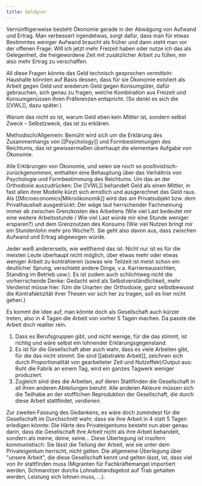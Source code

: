 ```yaml
---
title: Geldgier
---
```


Vernünftigerweise besteht Ökonomie gerade in der Abwägung von Aufwand und Ertrag. Man verbessert irgendetwas, sorgt dafür, dass man für etwas Bestimmtes weniger Aufwand braucht als früher und dann steht man vor der offenen Frage: Will ich jetzt mehr Freizeit haben oder nutze ich das als Gelegenheit, die freigewordene Zeit mit zusätzlicher Arbeit zu füllen, mir also mehr Ertrag zu verschaffen.

All diese Fragen könnte das Geld technisch gesprochen *vermitteln*: Haushalte könnten auf Basis dessen, dass für sie Ökonomie existiert als Arbeit gegen Geld und wiederum Geld gegen Konsumgüter, dafür gebrauchen, sich genau zu fragen, welche Kombination aus Freizeit und Konsumgenüssen ihren Präferenzen entspricht. (So denkt es sich die [[VWL]], dazu später.)

Warum das nicht so ist, warum Geld eben kein *Mittler* ist, sondern selbst Zweck – Selbstzweck, das ist zu erklären.

Methodisch/Allgemein: Bemüht wird sich um die Erklärung des Zusammenhangs von [[Psychology]] und Formbestimmungen des Reichtums, das ist gewissermaßen überhaupt die elementare Aufgabe von Ökonomie.

Alle Erklärungen von Ökonomie, und seien sie noch so positivistisch-zurückgenommen, enthalten eine Behauptung über das Verhältnis von Psychologie und Formbestimmung des Reichtums. Um das an der Orthodoxie auszudrücken: Die [[VWL]] behandelt Geld als einen Mittler, in fast allen ihrer Modelle kürzt sich ernstlich und ausgerechnet das Geld raus. Als [[Microeconomics|Mikroökonomik]] wird das am Privatsubjekt bzw. dem Privathaushalt ausgedrückt: Der wäge laut herrschender Fachmeinung immer ab zwischen Grenzkosten des Arbeitens (Wie viel Last bedeutet mir eine weitere Arbeitsstunde / Wie viel Last würde mir eine Stunde weniger ersparen?) und dem Grenznutzen des Konsums (Wie viel Nutzen bringt mir ein Stundenlohn mehr pro Woche?). Sie geht also davon aus, dass zwischen Aufwand und Ertrag abgewogen würde.

Jeder weiß andererseits, wie weltfremd das ist: Nicht nur ist es für die meisten Leute überhaupt nicht möglich, über etwas mehr oder etwas weniger Arbeit zu kontrahieren (sowas wie Teilzeit ist meist schon ein deutlicher Sprung, verschiebt andere Dinge, v.a. Karriereaussichten, Standing im Betrieb usw.). Es ist zudem auch schlichtweg nicht die vorherrschende Denke: Gedacht wird als Selbstverständlichkeit, mehr Verdienst müsse hier. (Um die Unarten der Orthodoxie, ganz selbstbewusst die Kontrafaktizität ihrer Thesen vor sich her zu tragen, soll es hier nicht gehen.)

Es kommt die Idee auf, man könnte doch als Gesellschaft auch kürzer treten, also in 4 Tagen die Arbeit von vorher 5 Tagen machen. Da passte die Arbeit doch realiter rein.
1. Dass es Berufsgruppen gibt, und nicht wenige, für die das stimmt, ist richtig und wäre selbst ein lohnender Erklärungsgegenstand.
2. Es ist für die Gesellschaft aber auch wahr, dass es viele Arbeiten gibt, für die das nicht stimmt: Sie sind [[abstrakte Arbeit]], zeichnen sich durch Proportionalität von gearbeiteter Zeit und Nutzeffekt/Output aus: Ruht die Fabrik an einem Tag, wird ein ganzes Tagwerk weniger produziert.
3. Zugleich sind dies die Arbeiten, auf deren Stattfinden die Gesellschaft in all ihren anderen Abteilungen beruht: Alle anderen Akteure müssen sich die Teilhabe an der stofflichen Reproduktion der Gesellschaft, die durch diese Arbeit stattfindet, *verdienen*.

Zur zweiten Fassung des Gedankens, es wäre doch zumindest für die Gesellschaft im Durchschnitt wahr, dass sie ihre Arbeit in 4 statt 5 Tagen erledigen könnte: Die Härte des Privateigentums besteht nun aber genau darin, dass die Gesellschaft ihre Arbeit nicht als ihre Arbeit behandelt, sondern als meine, deine, seine... Diese Überlegung ist insofern kommunistisch: Sie lässt die Teilung der Arbeit, wie sie unter dem Privateigentum herrscht, nicht gelten. Die allgemeine Überlegung über "unsere Arbeit", die diese Gesellschaft kennt und gelten lässt, ist, dass viel von ihr stattfinden muss (Migranten für Fachkräftemangel importiert werden, Schmarotzer durchs Lohnabstandsgebot auf Trab gehalten werden, Leistung sich lohnen muss, ...).
